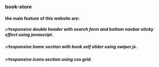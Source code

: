 ### book-store
#### the main feature of this website are:
#####  ✅responsive double header with search form and bottom navbar sticky effect using javascript.
#####  ✅responsive home section with book self slider using swiper.js.
#####  ✅responsive icons section using css grid.